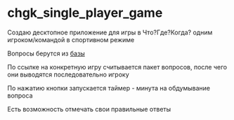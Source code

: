# chgk_single_player_game

Создаю десктопное приложение для игры в Что?Где?Когда? одним игроком/командой в спортивном режиме

Вопросы берутся из [базы](https://db.chgk.info)

По ссылке на конкретную игру считывается пакет вопросов, после чего они выводятся последовательно игроку

По нажатию кнопки запускается таймер - минута на обдумывание вопроса

Есть возможность отмечать свои правильные ответы

